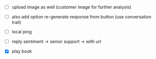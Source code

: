 - [ ] upload image as well (customer image for further analysis)
- [ ] also add option re-generate response from button (use conversation trail)
- [ ] local ping
- [ ] reply sentiment -> senior support -> with url
- [x] play book

